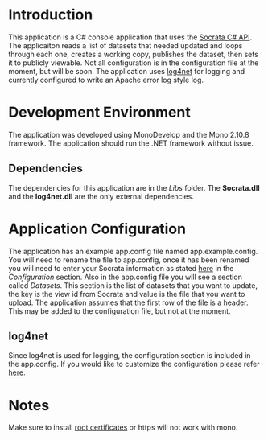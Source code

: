 Introduction
============

This application is a C# console application that uses the [Socrata C# API](https://github.com/socrata/socrata-api-csharp).  The applicaiton reads a list of datasets that needed updated and loops through each one, creates a working copy, publishes the dataset, then sets it to publicly viewable.  Not all configuration is in the configuration file at the moment, but will be soon.  The application uses [log4net](http://logging.apache.org/log4net/) for logging and currently configured to write an Apache error log style log.

Development Environment
=======================

The application was developed using MonoDevelop and the Mono 2.10.8 framework.  The application should run the .NET framework without issue.

Dependencies
------------

The dependencies for this application are in the *Libs* folder.  The **Socrata.dll** and the **log4net.dll** are the only external dependencies.  

Application Configuration
=========================

The application has an example app.config file named app.example.config.  You will need to rename the file to app.config, once it has been renamed you will need to enter your Socrata information as stated [here](https://github.com/socrata/socrata-api-csharp) in the *Configuration* section.  Also in the app.config file you will see a section called *Datasets*.  This section is the list of datasets that you want to update, the key is the view id from Socrata and value is the file that you want to upload.  The application assumes that the first row of the file is a header.  This may be added to the configuration file, but not at the moment.

log4net
-------

Since log4net is used for logging, the configuration section is included in the app.config.  If you would like to customize the configuration please refer [here](http://logging.apache.org/log4net/release/manual/configuration.html).  

Notes
=====

Make sure to install [root certificates](http://www.mono-project.com/FAQ:_Security) or https will not work with mono.
